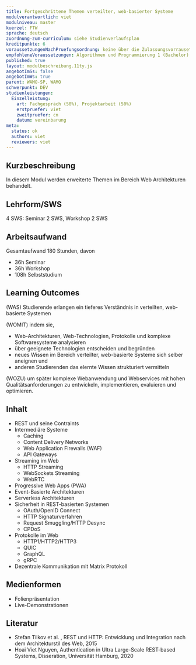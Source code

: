 ```yaml
---
title: Fortgeschrittene Themen verteilter, web-basierter Systeme
modulverantwortlich: viet
modulniveau: master
kuerzel: FTW
sprache: deutsch
zuordnung-zum-curriculum: siehe Studienverlaufsplan
kreditpunkte: 6
voraussetzungenNachPruefungsordnung: keine über die Zulassungsvorrausetzungen zum Studium hinausgehenden
empfohleneVoraussetzungen: Algorithmen und Programmierung 1 (Bachelor), Alogrithmen und Programmierung 2 (Bachelor), Paradigmen der Programmierung (Bachelor), Kommunikationstechnik und Netze (Bachelor); Datenbanken (Bachelor); Grundlagen des Webs (Bachelor); Frameworks, Daten und Dienste im Web (Bachelor); Praktische IT-Sicherheit (Bachelor)
published: true
layout: modulbeschreibung.11ty.js
angebotImSs: false
angebotImWs: true
parent: WAMO-SP, WAMO
schwerpunkt: DEV
studienleistungen:
  Einzelleistung:
    art: Fachgespräch (50%), Projektarbeit (50%)
    erstpruefer: viet
    zweitpruefer: cn
    datum: vereinbarung
meta:
  status: ok   
  authors: viet
  reviewers: viet
---
```

## Kurzbeschreibung

In diesem Modul werden erweiterte Themen im Bereich Web Architekturen behandelt.

## Lehrform/SWS

4 SWS: Seminar 2 SWS, Workshop 2 SWS

## Arbeitsaufwand

Gesamtaufwand 180 Stunden, davon

- 36h Seminar
- 36h Workshop
- 108h Selbststudium

## Learning Outcomes

(WAS) Studierende erlangen ein tieferes Verständnis in verteilten, web-basierte Systemen

(WOMIT) indem sie,

* Web-Architekturen, Web-Technologien, Protokolle und komplexe Softwaresysteme analysieren
* über geeignete Technologien entscheiden und begründen
* neues Wissen im Bereich verteilter, web-basierte Systeme sich selber aneignen und
* anderen Studierenden das elernte Wissen strukturiert vermitteln

(WOZU) um später komplexe Webanwendung und Webservices mit hohen Qualitätsanforderungen zu entwickeln, implementieren, evaluieren und optimieren.

## Inhalt

* REST und seine Contraints
* Intermediäre Systeme
  * Caching
  * Content Delivery Networks
  * Web Application Firewalls (WAF)
  * API Gateways
* Streaming im Web
  * HTTP Streaming
  * WebSockets Streaming
  * WebRTC
* Progressive Web Apps (PWA)
* Event-Basierte Architekturen
* Serverless Architekturen
* Sicherheit in REST-basierten Systemen
  * OAuth/OpenID Connect
  * HTTP Signaturverfahren
  * Request Smuggling/HTTP Desync
  * CPDoS
* Protokolle im Web
  * HTTP1/HTTP2/HTTP3
  * QUIC
  * GraphQL
  * gRPC
* Dezentrale Kommunikation mit Matrix Protokoll

## Medienformen

- Folienpräsentation
- Live-Demonstrationen

## Literatur

- Stefan Tilkov et al. , REST und HTTP: Entwicklung und Integration nach dem Architekturstil des Web, 2015
- Hoai Viet Nguyen, Authentication in Ultra Large-Scale REST-based Systems, Disseration, Universität Hamburg, 2020
